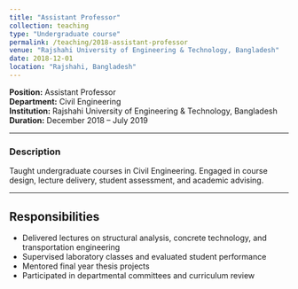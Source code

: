 ```yaml
---
title: "Assistant Professor"
collection: teaching
type: "Undergraduate course"
permalink: /teaching/2018-assistant-professor
venue: "Rajshahi University of Engineering & Technology, Bangladesh"
date: 2018-12-01
location: "Rajshahi, Bangladesh"
---
```


**Position:** Assistant Professor  
**Department:** Civil Engineering  
**Institution:** Rajshahi University of Engineering & Technology, Bangladesh  
**Duration:** December 2018 – July 2019  

---

### Description

Taught undergraduate courses in Civil Engineering. Engaged in course design, lecture delivery, student assessment, and academic advising.

---

## Responsibilities

- Delivered lectures on structural analysis, concrete technology, and transportation engineering  
- Supervised laboratory classes and evaluated student performance  
- Mentored final year thesis projects  
- Participated in departmental committees and curriculum review

